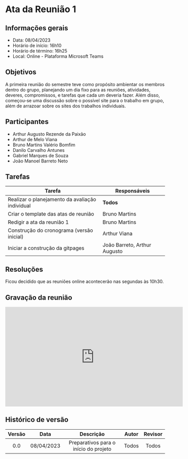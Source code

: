 # Ata da Reunião 1

## Informações gerais
- Data: 08/04/2023
- Horário de início: 16h10
- Horário de término: 16h25
- Local: Online - Plataforma Microsoft Teams

## Objetivos
A primeira reunião do semestre teve como propósito ambientar os membros dentro do grupo, planejando um dia fixo para as reuniões, atividades, deveres, compromissos, e tarefas que cada um deveria fazer. Além disso, começou-se uma discussão sobre o possível site para o trabalho em grupo, além de arrazoar sobre os sites dos trabalhos individuais.

## Participantes
- Arthur Augusto Rezende da Paixão
- Arthur de Melo Viana
- Bruno Martins Valério Bomfim
- Danilo Carvalho Antunes
- Gabriel Marques de Souza
- João Manoel Barreto Neto

## Tarefas

| Tarefa | Responsáveis |
| ---- | ---- |
| Realizar o planejamento da avaliação individual | **Todos** |
| Criar o template das atas de reunião | Bruno Martins |
| Redigir a ata da reunião 1 | Bruno Martins |
| Construção do cronograma (versão inicial) | Arthur Viana |
| Iniciar a construção da gitpages | João Barreto, Arthur Augusto |


## Resoluções
Ficou decidido que as reuniões online acontecerão nas segundas às 10h30.

## Gravação da reunião
<iframe width="560" height="315" src="https://www.youtube.com/embed/_38EUzZb_xQ" title="YouTube video player" frameborder="0" allow="accelerometer; autoplay; clipboard-write; encrypted-media; gyroscope; picture-in-picture; web-share" allowfullscreen></iframe>

## Histórico de versão
| Versão | Data | Descrição | Autor | Revisor |
| :----: | :--: | :-------: | :---: | :-----: |
| 0.0 | 08/04/2023 | Preparativos para o início do projeto | Todos | Todos |
